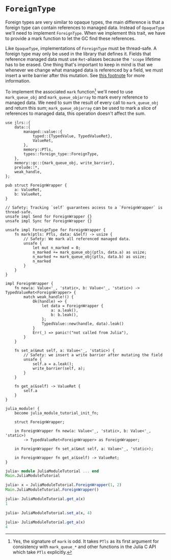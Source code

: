# `ForeignType`

Foreign types are very similar to opaque types, the main difference is that a foreign type can contain references to managed data. Instead of `OpaqueType` we'll need to implement `ForeignType`. When we implement this trait, we have to provide a mark function to let the GC find these references.

Like `OpaqueType`, implementations of `ForeignType` must be thread-safe. A foreign type may only be used in the library that defines it. Fields that reference managed data must use `Ret`-aliases because the `'scope` lifetime has to be erased. One thing that's important to keep in mind is that we whenever we change what managed data is referenced by a field, we must insert a write barrier after this mutation. See [this footnote] for more information.

To implement the associated `mark` function[^1] we'll need to use `mark_queue_obj` and `mark_queue_objarray` to mark every reference to managed data. We need to sum the result of every call to `mark_queue_obj` and return this sum; `mark_queue_objarray` can be used to mark a slice of references to managed data, this operation doesn't affect the sum.

```rust,ignore
use jlrs::{
    data::{
        managed::value::{
            typed::{TypedValue, TypedValueRet},
            ValueRet,
        },
        memory::PTls,
        types::foreign_type::ForeignType,
    },
    memory::gc::{mark_queue_obj, write_barrier},
    prelude::*,
    weak_handle,
};

pub struct ForeignWrapper {
    a: ValueRet,
    b: ValueRet,
}

// Safety: Tracking `self` guarantees access to a `ForeignWrapper` is thread-safe.
unsafe impl Send for ForeignWrapper {}
unsafe impl Sync for ForeignWrapper {}

unsafe impl ForeignType for ForeignWrapper {
    fn mark(ptls: PTls, data: &Self) -> usize {
        // Safety: We mark all referenced managed data.
        unsafe {
            let mut n_marked = 0;
            n_marked += mark_queue_obj(ptls, data.a) as usize;
            n_marked += mark_queue_obj(ptls, data.b) as usize;
            n_marked
        }
    }
}

impl ForeignWrapper {
    fn new(a: Value<'_, 'static>, b: Value<'_, 'static>) -> TypedValueRet<ForeignWrapper> {
        match weak_handle!() {
            Ok(handle) => {
                let data = ForeignWrapper {
                    a: a.leak(),
                    b: b.leak(),
                };
                TypedValue::new(handle, data).leak()
            }
            Err(_) => panic!("not called from Julia"),
        }
    }

    fn set_a(&mut self, a: Value<'_, 'static>) {
        // Safety: we insert a write barrier after mutating the field
        unsafe {
            self.a = a.leak();
            write_barrier(self, a);
        }
    }

    fn get_a(&self) -> ValueRet {
        self.a
    }
}

julia_module! {
    become julia_module_tutorial_init_fn;

    struct ForeignWrapper;

    in ForeignWrapper fn new(a: Value<'_, 'static>, b: Value<'_, 'static>)
        -> TypedValueRet<ForeignWrapper> as ForeignWrapper;

    in ForeignWrapper fn set_a(&mut self, a: Value<'_, 'static>);

    in ForeignWrapper fn get_a(&self) -> ValueRet;
}
```

```julia
julia> module JuliaModuleTutorial ... end
Main.JuliaModuleTutorial

julia> x = JuliaModuleTutorial.ForeignWrapper(1, 2)
Main.JuliaModuleTutorial.ForeignWrapper()

julia> JuliaModuleTutorial.get_a(x)
1

julia> JuliaModuleTutorial.set_a(x, 4)

julia> JuliaModuleTutorial.get_a(x)
4
```

[this footnote]: ../../11-ccall-basics/argument-types/argument-types.md#1

[^1]: Yes, the signature of `mark` is odd. It takes `PTls` as its first argument for consistency with `mark_queue_*` and other functions in the Julia C API which take `PTls` explicitly.

